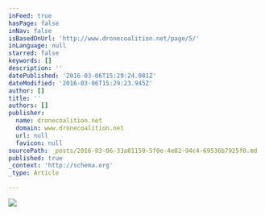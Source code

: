 ```yaml
---
inFeed: true
hasPage: false
inNav: false
isBasedOnUrl: 'http://www.dronecoalition.net/page/5/'
inLanguage: null
starred: false
keywords: []
description: ''
datePublished: '2016-03-06T15:29:24.081Z'
dateModified: '2016-03-06T15:29:23.945Z'
author: []
title: ''
authors: []
publisher:
  name: dronecoalition.net
  domain: www.dronecoalition.net
  url: null
  favicon: null
sourcePath: _posts/2016-03-06-33a01159-5f0e-4e82-94c4-69536b7925f0.md
published: true
_context: 'http://schema.org'
_type: Article

---
```

![](http://www.dronecoalition.net/csmith/files/2015/09/itlmodes-300x169.jpg)